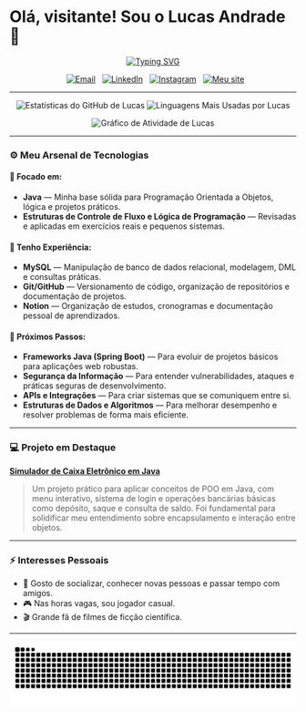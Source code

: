 # Olá, visitante! Sou o Lucas Andrade 👋
<p align="center">
  <a href="https://github.com/valentelucass">
    <img src="https://readme-typing-svg.herokuapp.com?font=JetBrains+Mono&size=30&pause=1000&color=00BFFF&center=true&vCenter=true&width=500&lines=Desenvolvedor+Fullstack" alt="Typing SVG" />
  </a>
</p>

<p align="center">
  <a href="mailto:lucasmac.dev@gmail.com" target="_blank"><img src="https://img.shields.io/badge/Email-0078D4?style=for-the-badge&logo=microsoft-outlook&logoColor=white" alt="Email"></a>
  <a href="https://www.linkedin.com/in/dev-lucasandrade/" target="_blank"><img src="https://img.shields.io/badge/LinkedIn-0A66C2?style=for-the-badge&logo=linkedin&logoColor=white" alt="LinkedIn"></a>
  <a href="https://instagram.com/valentelucass" target="_blank"><img src="https://img.shields.io/badge/Instagram-405DE6?style=for-the-badge&logo=instagram&logoColor=white" alt="Instagram"></a>
  <a href="https://portfolio-weld-seven-53bfjvohip.vercel.app/" target="_blank"><img src="https://img.shields.io/badge/Website-4682B4?style=for-the-badge&logo=google-chrome&logoColor=white" alt="Meu site"></a>
</p>

---

<p align="center">
  <img src="https://github-readme-stats.vercel.app/api?username=valentelucass&locale=pt-br&show_icons=true&theme=react&include_all_commits=true&count_private=true&bg_color=0D1117&title_color=00BFFF&icon_color=00BFFF&text_color=FFF&border_color=4682B4" alt="Estatísticas do GitHub de Lucas"/>
  <img src="https://github-readme-stats.vercel.app/api/top-langs/?username=valentelucass&layout=compact&langs_count=7&theme=react&bg_color=0D1117&title_color=00BFFF&icon_color=00BFFF&text_color=FFF&border_color=4682B4" alt="Linguagens Mais Usadas por Lucas"/>
</p>

<p align="center">
  <img src="https://github-readme-activity-graph.vercel.app/graph?username=valentelucass&bg_color=0D1117&color=FFF&line=00BFFF&point=4682B4&area=true&hide_border=true" alt="Gráfico de Atividade de Lucas"/>
</p>

---

### ⚙️ Meu Arsenal de Tecnologias

#### 🚀 Focado em:
* **Java** — Minha base sólida para Programação Orientada a Objetos, lógica e projetos práticos.
* **Estruturas de Controle de Fluxo e Lógica de Programação** — Revisadas e aplicadas em exercícios reais e pequenos sistemas.

#### 🔧 Tenho Experiência:
* **MySQL** — Manipulação de banco de dados relacional, modelagem, DML e consultas práticas.
* **Git/GitHub** — Versionamento de código, organização de repositórios e documentação de projetos.
* **Notion** — Organização de estudos, cronogramas e documentação pessoal de aprendizados.

#### 🌱 Próximos Passos:
* **Frameworks Java (Spring Boot)** — Para evoluir de projetos básicos para aplicações web robustas.
* **Segurança da Informação** — Para entender vulnerabilidades, ataques e práticas seguras de desenvolvimento.
* **APIs e Integrações** — Para criar sistemas que se comuniquem entre si.
* **Estruturas de Dados e Algoritmos** — Para melhorar desempenho e resolver problemas de forma mais eficiente.

---

### 💻 Projeto em Destaque

**[Simulador de Caixa Eletrônico em Java](https://github.com/valentelucass/programacao_orientada_objeto)**
> Um projeto prático para aplicar conceitos de POO em Java, com menu interativo, sistema de login e operações bancárias básicas como depósito, saque e consulta de saldo. Foi fundamental para solidificar meu entendimento sobre encapsulamento e interação entre objetos.

---

### ⚡ Interesses Pessoais
- 🤝 Gosto de socializar, conhecer novas pessoas e passar tempo com amigos.
- 🎮 Nas horas vagas, sou jogador casual.
- 🎬 Grande fã de filmes de ficção científica.

---

<p align="center">
  <img src="https://raw.githubusercontent.com/valentelucass/valentelucass/output/github-contribution-grid-snake.svg" alt="snake">
</p>
